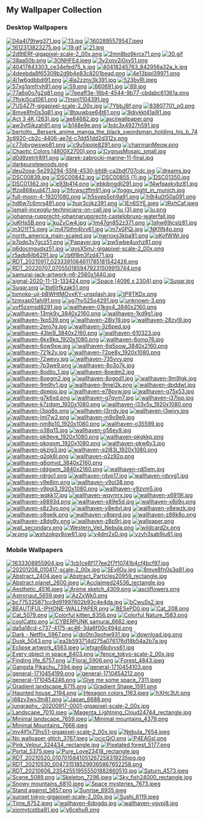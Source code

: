 ## My Wallpaper Collection
### Desktop Wallpapers

[![04a4l79twg371.jpg](https://raw.githubusercontent.com/ropapermaker/Wallpapers/master/thumbnails/04a4l79twg371.jpg)](https://raw.githubusercontent.com/ropapermaker/Wallpapers/master/papes/04a4l79twg371.jpg)
[![13.jpg](https://raw.githubusercontent.com/ropapermaker/Wallpapers/master/thumbnails/13.jpg)](https://raw.githubusercontent.com/ropapermaker/Wallpapers/master/papes/13.jpg)
[![1602895579547.jpeg](https://raw.githubusercontent.com/ropapermaker/Wallpapers/master/thumbnails/1602895579547.jpeg)](https://raw.githubusercontent.com/ropapermaker/Wallpapers/master/papes/1602895579547.jpeg)
[![1612313823275.jpg](https://raw.githubusercontent.com/ropapermaker/Wallpapers/master/thumbnails/1612313823275.jpg)](https://raw.githubusercontent.com/ropapermaker/Wallpapers/master/papes/1612313823275.jpg)
[![19.gif](https://raw.githubusercontent.com/ropapermaker/Wallpapers/master/thumbnails/19.gif)](https://raw.githubusercontent.com/ropapermaker/Wallpapers/master/papes/19.gif)
[![21.jpg](https://raw.githubusercontent.com/ropapermaker/Wallpapers/master/thumbnails/21.jpg)](https://raw.githubusercontent.com/ropapermaker/Wallpapers/master/papes/21.jpg)
[![2d9tERf-gigapixel-scale-2_00x.png](https://raw.githubusercontent.com/ropapermaker/Wallpapers/master/thumbnails/2d9tERf-gigapixel-scale-2_00x.png)](https://raw.githubusercontent.com/ropapermaker/Wallpapers/master/papes/2d9tERf-gigapixel-scale-2_00x.png)
[![2mn8bo9krcx71.png](https://raw.githubusercontent.com/ropapermaker/Wallpapers/master/thumbnails/2mn8bo9krcx71.png)](https://raw.githubusercontent.com/ropapermaker/Wallpapers/master/papes/2mn8bo9krcx71.png)
[![30.gif](https://raw.githubusercontent.com/ropapermaker/Wallpapers/master/thumbnails/30.gif)](https://raw.githubusercontent.com/ropapermaker/Wallpapers/master/papes/30.gif)
[![38aa50b.png](https://raw.githubusercontent.com/ropapermaker/Wallpapers/master/thumbnails/38aa50b.png)](https://raw.githubusercontent.com/ropapermaker/Wallpapers/master/papes/38aa50b.png)
[![3ONHFEd.jpeg](https://raw.githubusercontent.com/ropapermaker/Wallpapers/master/thumbnails/3ONHFEd.jpeg)](https://raw.githubusercontent.com/ropapermaker/Wallpapers/master/papes/3ONHFEd.jpeg)
[![3y2xpy2i0xy51.png](https://raw.githubusercontent.com/ropapermaker/Wallpapers/master/thumbnails/3y2xpy2i0xy51.png)](https://raw.githubusercontent.com/ropapermaker/Wallpapers/master/papes/3y2xpy2i0xy51.png)
[![40417843303_ce34efed75_k.jpg](https://raw.githubusercontent.com/ropapermaker/Wallpapers/master/thumbnails/40417843303_ce34efed75_k.jpg)](https://raw.githubusercontent.com/ropapermaker/Wallpapers/master/papes/40417843303_ce34efed75_k.jpg)
[![40418245763_842956a32a_k.jpg](https://raw.githubusercontent.com/ropapermaker/Wallpapers/master/thumbnails/40418245763_842956a32a_k.jpg)](https://raw.githubusercontent.com/ropapermaker/Wallpapers/master/papes/40418245763_842956a32a_k.jpg)
[![4deebda8f65309b2d9b4e83c8201bead.png](https://raw.githubusercontent.com/ropapermaker/Wallpapers/master/thumbnails/4deebda8f65309b2d9b4e83c8201bead.png)](https://raw.githubusercontent.com/ropapermaker/Wallpapers/master/papes/4deebda8f65309b2d9b4e83c8201bead.png)
[![4e13bjpl39971.png](https://raw.githubusercontent.com/ropapermaker/Wallpapers/master/thumbnails/4e13bjpl39971.png)](https://raw.githubusercontent.com/ropapermaker/Wallpapers/master/papes/4e13bjpl39971.png)
[![4j1w6gdbbdj91.png](https://raw.githubusercontent.com/ropapermaker/Wallpapers/master/thumbnails/4j1w6gdbbdj91.png)](https://raw.githubusercontent.com/ropapermaker/Wallpapers/master/papes/4j1w6gdbbdj91.png)
[![4la2zznv3k391.jpg](https://raw.githubusercontent.com/ropapermaker/Wallpapers/master/thumbnails/4la2zznv3k391.jpg)](https://raw.githubusercontent.com/ropapermaker/Wallpapers/master/papes/4la2zznv3k391.jpg)
[![523bvRl.jpeg](https://raw.githubusercontent.com/ropapermaker/Wallpapers/master/thumbnails/523bvRl.jpeg)](https://raw.githubusercontent.com/ropapermaker/Wallpapers/master/papes/523bvRl.jpeg)
[![57xg1qmfrvh91.png](https://raw.githubusercontent.com/ropapermaker/Wallpapers/master/thumbnails/57xg1qmfrvh91.png)](https://raw.githubusercontent.com/ropapermaker/Wallpapers/master/papes/57xg1qmfrvh91.png)
[![59.png](https://raw.githubusercontent.com/ropapermaker/Wallpapers/master/thumbnails/59.png)](https://raw.githubusercontent.com/ropapermaker/Wallpapers/master/papes/59.png)
[![660691.jpg](https://raw.githubusercontent.com/ropapermaker/Wallpapers/master/thumbnails/660691.jpg)](https://raw.githubusercontent.com/ropapermaker/Wallpapers/master/papes/660691.jpg)
[![69.jpg](https://raw.githubusercontent.com/ropapermaker/Wallpapers/master/thumbnails/69.jpg)](https://raw.githubusercontent.com/ropapermaker/Wallpapers/master/papes/69.jpg)
[![77a6q0o7g2q81.png](https://raw.githubusercontent.com/ropapermaker/Wallpapers/master/thumbnails/77a6q0o7g2q81.png)](https://raw.githubusercontent.com/ropapermaker/Wallpapers/master/papes/77a6q0o7g2q81.png)
[![7eeaff3e-16b4-4544-9b77-cbdabc61361a.png](https://raw.githubusercontent.com/ropapermaker/Wallpapers/master/thumbnails/7eeaff3e-16b4-4544-9b77-cbdabc61361a.png)](https://raw.githubusercontent.com/ropapermaker/Wallpapers/master/papes/7eeaff3e-16b4-4544-9b77-cbdabc61361a.png)
[![7flyki5ca1061.png](https://raw.githubusercontent.com/ropapermaker/Wallpapers/master/thumbnails/7flyki5ca1061.png)](https://raw.githubusercontent.com/ropapermaker/Wallpapers/master/papes/7flyki5ca1061.png)
[![7lnsnj1104391.jpg](https://raw.githubusercontent.com/ropapermaker/Wallpapers/master/thumbnails/7lnsnj1104391.jpg)](https://raw.githubusercontent.com/ropapermaker/Wallpapers/master/papes/7lnsnj1104391.jpg)
[![7US4Z7f-gigapixel-scale-2_00x.jpg](https://raw.githubusercontent.com/ropapermaker/Wallpapers/master/thumbnails/7US4Z7f-gigapixel-scale-2_00x.jpg)](https://raw.githubusercontent.com/ropapermaker/Wallpapers/master/papes/7US4Z7f-gigapixel-scale-2_00x.jpg)
[![7YbbJ8f.png](https://raw.githubusercontent.com/ropapermaker/Wallpapers/master/thumbnails/7YbbJ8f.png)](https://raw.githubusercontent.com/ropapermaker/Wallpapers/master/papes/7YbbJ8f.png)
[![83807701_p0.png](https://raw.githubusercontent.com/ropapermaker/Wallpapers/master/thumbnails/83807701_p0.png)](https://raw.githubusercontent.com/ropapermaker/Wallpapers/master/papes/83807701_p0.png)
[![8mve8fn0s3q81.jpg](https://raw.githubusercontent.com/ropapermaker/Wallpapers/master/thumbnails/8mve8fn0s3q81.jpg)](https://raw.githubusercontent.com/ropapermaker/Wallpapers/master/papes/8mve8fn0s3q81.jpg)
[![8tquwbse64t61.png](https://raw.githubusercontent.com/ropapermaker/Wallpapers/master/thumbnails/8tquwbse64t61.png)](https://raw.githubusercontent.com/ropapermaker/Wallpapers/master/papes/8tquwbse64t61.png)
[![9djykkt41ai91.jpg](https://raw.githubusercontent.com/ropapermaker/Wallpapers/master/thumbnails/9djykkt41ai91.jpg)](https://raw.githubusercontent.com/ropapermaker/Wallpapers/master/papes/9djykkt41ai91.jpg)
[![Act 3 4K (263).jpg](https://raw.githubusercontent.com/ropapermaker/Wallpapers/master/thumbnails/Act%203%204K%20(263).jpg)](https://raw.githubusercontent.com/ropapermaker/Wallpapers/master/papes/Act%203%204K%20(263).jpg)
[![ae84682.jpg](https://raw.githubusercontent.com/ropapermaker/Wallpapers/master/thumbnails/ae84682.jpg)](https://raw.githubusercontent.com/ropapermaker/Wallpapers/master/papes/ae84682.jpg)
[![asciiwallpaper.png](https://raw.githubusercontent.com/ropapermaker/Wallpapers/master/thumbnails/asciiwallpaper.png)](https://raw.githubusercontent.com/ropapermaker/Wallpapers/master/papes/asciiwallpaper.png)
[![aw3vt5jkzah91.png](https://raw.githubusercontent.com/ropapermaker/Wallpapers/master/thumbnails/aw3vt5jkzah91.png)](https://raw.githubusercontent.com/ropapermaker/Wallpapers/master/papes/aw3vt5jkzah91.png)
[![b148e9e.png](https://raw.githubusercontent.com/ropapermaker/Wallpapers/master/thumbnails/b148e9e.png)](https://raw.githubusercontent.com/ropapermaker/Wallpapers/master/papes/b148e9e.png)
[![bdc3x4927h591.jpg](https://raw.githubusercontent.com/ropapermaker/Wallpapers/master/thumbnails/bdc3x4927h591.jpg)](https://raw.githubusercontent.com/ropapermaker/Wallpapers/master/papes/bdc3x4927h591.jpg)
[![bertolto__Berserk_anime_manga_the_black_swordsman_holding_his_b_743c6920-cb2c-4406-ae7d-c7dd51dd2d312x.png](https://raw.githubusercontent.com/ropapermaker/Wallpapers/master/thumbnails/bertolto__Berserk_anime_manga_the_black_swordsman_holding_his_b_743c6920-cb2c-4406-ae7d-c7dd51dd2d312x.png)](https://raw.githubusercontent.com/ropapermaker/Wallpapers/master/papes/bertolto__Berserk_anime_manga_the_black_swordsman_holding_his_b_743c6920-cb2c-4406-ae7d-c7dd51dd2d312x.png)
[![c77obvgwswp81.png](https://raw.githubusercontent.com/ropapermaker/Wallpapers/master/thumbnails/c77obvgwswp81.png)](https://raw.githubusercontent.com/ropapermaker/Wallpapers/master/papes/c77obvgwswp81.png)
[![c9u5jpple8291.png](https://raw.githubusercontent.com/ropapermaker/Wallpapers/master/thumbnails/c9u5jpple8291.png)](https://raw.githubusercontent.com/ropapermaker/Wallpapers/master/papes/c9u5jpple8291.png)
[![chairmanMeow.png](https://raw.githubusercontent.com/ropapermaker/Wallpapers/master/thumbnails/chairmanMeow.png)](https://raw.githubusercontent.com/ropapermaker/Wallpapers/master/papes/chairmanMeow.png)
[![Chaotic Colors [4800X2700].png](https://raw.githubusercontent.com/ropapermaker/Wallpapers/master/thumbnails/Chaotic%20Colors%20[4800X2700].png)](https://raw.githubusercontent.com/ropapermaker/Wallpapers/master/papes/Chaotic%20Colors%20[4800X2700].png)
[![CygnusMosaic_small.jpg](https://raw.githubusercontent.com/ropapermaker/Wallpapers/master/thumbnails/CygnusMosaic_small.jpg)](https://raw.githubusercontent.com/ropapermaker/Wallpapers/master/papes/CygnusMosaic_small.jpg)
[![d0d9zetrlr891.png](https://raw.githubusercontent.com/ropapermaker/Wallpapers/master/thumbnails/d0d9zetrlr891.png)](https://raw.githubusercontent.com/ropapermaker/Wallpapers/master/papes/d0d9zetrlr891.png)
[![darek-zabrocki-marine-11-final.jpg](https://raw.githubusercontent.com/ropapermaker/Wallpapers/master/thumbnails/darek-zabrocki-marine-11-final.jpg)](https://raw.githubusercontent.com/ropapermaker/Wallpapers/master/papes/darek-zabrocki-marine-11-final.jpg)
[![darkpurplewoods.png](https://raw.githubusercontent.com/ropapermaker/Wallpapers/master/thumbnails/darkpurplewoods.png)](https://raw.githubusercontent.com/ropapermaker/Wallpapers/master/papes/darkpurplewoods.png)
[![deu2ooa-5e293294-55f4-4530-bfd8-ca2bdf707cdc.jpg](https://raw.githubusercontent.com/ropapermaker/Wallpapers/master/thumbnails/deu2ooa-5e293294-55f4-4530-bfd8-ca2bdf707cdc.jpg)](https://raw.githubusercontent.com/ropapermaker/Wallpapers/master/papes/deu2ooa-5e293294-55f4-4530-bfd8-ca2bdf707cdc.jpg)
[![dreams.jpg](https://raw.githubusercontent.com/ropapermaker/Wallpapers/master/thumbnails/dreams.jpg)](https://raw.githubusercontent.com/ropapermaker/Wallpapers/master/papes/dreams.jpg)
[![DSC00839.jpg](https://raw.githubusercontent.com/ropapermaker/Wallpapers/master/thumbnails/DSC00839.jpg)](https://raw.githubusercontent.com/ropapermaker/Wallpapers/master/papes/DSC00839.jpg)
[![DSC00842.jpg](https://raw.githubusercontent.com/ropapermaker/Wallpapers/master/thumbnails/DSC00842.jpg)](https://raw.githubusercontent.com/ropapermaker/Wallpapers/master/papes/DSC00842.jpg)
[![DSC00855 (1).jpg](https://raw.githubusercontent.com/ropapermaker/Wallpapers/master/thumbnails/DSC00855%20(1).jpg)](https://raw.githubusercontent.com/ropapermaker/Wallpapers/master/papes/DSC00855%20(1).jpg)
[![DSC01350.jpg](https://raw.githubusercontent.com/ropapermaker/Wallpapers/master/thumbnails/DSC01350.jpg)](https://raw.githubusercontent.com/ropapermaker/Wallpapers/master/papes/DSC01350.jpg)
[![DSC01362.jpg](https://raw.githubusercontent.com/ropapermaker/Wallpapers/master/thumbnails/DSC01362.jpg)](https://raw.githubusercontent.com/ropapermaker/Wallpapers/master/papes/DSC01362.jpg)
[![e93b414.png](https://raw.githubusercontent.com/ropapermaker/Wallpapers/master/thumbnails/e93b414.png)](https://raw.githubusercontent.com/ropapermaker/Wallpapers/master/papes/e93b414.png)
[![ebkjbngdlj291.png](https://raw.githubusercontent.com/ropapermaker/Wallpapers/master/thumbnails/ebkjbngdlj291.png)](https://raw.githubusercontent.com/ropapermaker/Wallpapers/master/papes/ebkjbngdlj291.png)
[![f4wfqaxkybz81.jpg](https://raw.githubusercontent.com/ropapermaker/Wallpapers/master/thumbnails/f4wfqaxkybz81.jpg)](https://raw.githubusercontent.com/ropapermaker/Wallpapers/master/papes/f4wfqaxkybz81.jpg)
[![ffzp868xud471.jpg](https://raw.githubusercontent.com/ropapermaker/Wallpapers/master/thumbnails/ffzp868xud471.jpg)](https://raw.githubusercontent.com/ropapermaker/Wallpapers/master/papes/ffzp868xud471.jpg)
[![fifcwsctffm91.jpg](https://raw.githubusercontent.com/ropapermaker/Wallpapers/master/thumbnails/fifcwsctffm91.jpg)](https://raw.githubusercontent.com/ropapermaker/Wallpapers/master/papes/fifcwsctffm91.jpg)
[![foggy_night_in_munich.jpg](https://raw.githubusercontent.com/ropapermaker/Wallpapers/master/thumbnails/foggy_night_in_munich.jpg)](https://raw.githubusercontent.com/ropapermaker/Wallpapers/master/papes/foggy_night_in_munich.jpg)
[![full-moon-4-19201080.png](https://raw.githubusercontent.com/ropapermaker/Wallpapers/master/thumbnails/full-moon-4-19201080.png)](https://raw.githubusercontent.com/ropapermaker/Wallpapers/master/papes/full-moon-4-19201080.png)
[![h5syep5oh9a91.png](https://raw.githubusercontent.com/ropapermaker/Wallpapers/master/thumbnails/h5syep5oh9a91.png)](https://raw.githubusercontent.com/ropapermaker/Wallpapers/master/papes/h5syep5oh9a91.png)
[![h9j4u0t50a091.png](https://raw.githubusercontent.com/ropapermaker/Wallpapers/master/thumbnails/h9j4u0t50a091.png)](https://raw.githubusercontent.com/ropapermaker/Wallpapers/master/papes/h9j4u0t50a091.png)
[![hd6w7c6mrs491.png](https://raw.githubusercontent.com/ropapermaker/Wallpapers/master/thumbnails/hd6w7c6mrs491.png)](https://raw.githubusercontent.com/ropapermaker/Wallpapers/master/papes/hd6w7c6mrs491.png)
[![hujr3cjjkz391.png](https://raw.githubusercontent.com/ropapermaker/Wallpapers/master/thumbnails/hujr3cjjkz391.png)](https://raw.githubusercontent.com/ropapermaker/Wallpapers/master/papes/hujr3cjjkz391.png)
[![IEn6SYE.jpeg](https://raw.githubusercontent.com/ropapermaker/Wallpapers/master/thumbnails/IEn6SYE.jpeg)](https://raw.githubusercontent.com/ropapermaker/Wallpapers/master/papes/IEn6SYE.jpeg)
[![IRxhCaf.jpeg](https://raw.githubusercontent.com/ropapermaker/Wallpapers/master/thumbnails/IRxhCaf.jpeg)](https://raw.githubusercontent.com/ropapermaker/Wallpapers/master/papes/IRxhCaf.jpeg)
[![ismail-inceoglu-technicians-on-call.jpg](https://raw.githubusercontent.com/ropapermaker/Wallpapers/master/thumbnails/ismail-inceoglu-technicians-on-call.jpg)](https://raw.githubusercontent.com/ropapermaker/Wallpapers/master/papes/ismail-inceoglu-technicians-on-call.jpg)
[![iu (3).png](https://raw.githubusercontent.com/ropapermaker/Wallpapers/master/thumbnails/iu%20(3).png)](https://raw.githubusercontent.com/ropapermaker/Wallpapers/master/papes/iu%20(3).png)
[![iu.png](https://raw.githubusercontent.com/ropapermaker/Wallpapers/master/thumbnails/iu.png)](https://raw.githubusercontent.com/ropapermaker/Wallpapers/master/papes/iu.png)
[![johanna-rupprecht-johannarupprecht-castelobruxo-waterfall.jpg](https://raw.githubusercontent.com/ropapermaker/Wallpapers/master/thumbnails/johanna-rupprecht-johannarupprecht-castelobruxo-waterfall.jpg)](https://raw.githubusercontent.com/ropapermaker/Wallpapers/master/papes/johanna-rupprecht-johannarupprecht-castelobruxo-waterfall.jpg)
[![juKHsSB.png](https://raw.githubusercontent.com/ropapermaker/Wallpapers/master/thumbnails/juKHsSB.png)](https://raw.githubusercontent.com/ropapermaker/Wallpapers/master/papes/juKHsSB.png)
[![kuZvCw4.jpg](https://raw.githubusercontent.com/ropapermaker/Wallpapers/master/thumbnails/kuZvCw4.jpg)](https://raw.githubusercontent.com/ropapermaker/Wallpapers/master/papes/kuZvCw4.jpg)
[![lm47qn852z371.png](https://raw.githubusercontent.com/ropapermaker/Wallpapers/master/thumbnails/lm47qn852z371.png)](https://raw.githubusercontent.com/ropapermaker/Wallpapers/master/papes/lm47qn852z371.png)
[![lshw69icslz81.jpg](https://raw.githubusercontent.com/ropapermaker/Wallpapers/master/thumbnails/lshw69icslz81.jpg)](https://raw.githubusercontent.com/ropapermaker/Wallpapers/master/papes/lshw69icslz81.jpg)
[![m3O1fT5.jpeg](https://raw.githubusercontent.com/ropapermaker/Wallpapers/master/thumbnails/m3O1fT5.jpeg)](https://raw.githubusercontent.com/ropapermaker/Wallpapers/master/papes/m3O1fT5.jpeg)
[![m470ifm4lvv61.jpg](https://raw.githubusercontent.com/ropapermaker/Wallpapers/master/thumbnails/m470ifm4lvv61.jpg)](https://raw.githubusercontent.com/ropapermaker/Wallpapers/master/papes/m470ifm4lvv61.jpg)
[![m7x0PQj.jpg](https://raw.githubusercontent.com/ropapermaker/Wallpapers/master/thumbnails/m7x0PQj.jpg)](https://raw.githubusercontent.com/ropapermaker/Wallpapers/master/papes/m7x0PQj.jpg)
[![NKfIN4p.png](https://raw.githubusercontent.com/ropapermaker/Wallpapers/master/thumbnails/NKfIN4p.png)](https://raw.githubusercontent.com/ropapermaker/Wallpapers/master/papes/NKfIN4p.png)
[![north_america_main-scaled.jpg](https://raw.githubusercontent.com/ropapermaker/Wallpapers/master/thumbnails/north_america_main-scaled.jpg)](https://raw.githubusercontent.com/ropapermaker/Wallpapers/master/papes/north_america_main-scaled.jpg)
[![nwrjoxs3kba91.png](https://raw.githubusercontent.com/ropapermaker/Wallpapers/master/thumbnails/nwrjoxs3kba91.png)](https://raw.githubusercontent.com/ropapermaker/Wallpapers/master/papes/nwrjoxs3kba91.png)
[![oKofWWr.jpg](https://raw.githubusercontent.com/ropapermaker/Wallpapers/master/thumbnails/oKofWWr.jpg)](https://raw.githubusercontent.com/ropapermaker/Wallpapers/master/papes/oKofWWr.jpg)
[![p7pdp3y7gcz51.png](https://raw.githubusercontent.com/ropapermaker/Wallpapers/master/thumbnails/p7pdp3y7gcz51.png)](https://raw.githubusercontent.com/ropapermaker/Wallpapers/master/papes/p7pdp3y7gcz51.png)
[![Papaver.jpg](https://raw.githubusercontent.com/ropapermaker/Wallpapers/master/thumbnails/Papaver.jpg)](https://raw.githubusercontent.com/ropapermaker/Wallpapers/master/papes/Papaver.jpg)
[![pw5wbe4uvhz81.png](https://raw.githubusercontent.com/ropapermaker/Wallpapers/master/thumbnails/pw5wbe4uvhz81.png)](https://raw.githubusercontent.com/ropapermaker/Wallpapers/master/papes/pw5wbe4uvhz81.png)
[![q6docmgudxz51.jpg](https://raw.githubusercontent.com/ropapermaker/Wallpapers/master/thumbnails/q6docmgudxz51.jpg)](https://raw.githubusercontent.com/ropapermaker/Wallpapers/master/papes/q6docmgudxz51.jpg)
[![qvsX5mJ-gigapixel-scale-2_00x.png](https://raw.githubusercontent.com/ropapermaker/Wallpapers/master/thumbnails/qvsX5mJ-gigapixel-scale-2_00x.png)](https://raw.githubusercontent.com/ropapermaker/Wallpapers/master/papes/qvsX5mJ-gigapixel-scale-2_00x.png)
[![r5adp8ilb6291.jpg](https://raw.githubusercontent.com/ropapermaker/Wallpapers/master/thumbnails/r5adp8ilb6291.jpg)](https://raw.githubusercontent.com/ropapermaker/Wallpapers/master/papes/r5adp8ilb6291.jpg)
[![rb6f8m3fzd471.jpg](https://raw.githubusercontent.com/ropapermaker/Wallpapers/master/thumbnails/rb6f8m3fzd471.jpg)](https://raw.githubusercontent.com/ropapermaker/Wallpapers/master/papes/rb6f8m3fzd471.jpg)
[![RDT_20210917_0233391064611785181542426.png](https://raw.githubusercontent.com/ropapermaker/Wallpapers/master/thumbnails/RDT_20210917_0233391064611785181542426.png)](https://raw.githubusercontent.com/ropapermaker/Wallpapers/master/papes/RDT_20210917_0233391064611785181542426.png)
[![RDT_20220707_0705501859479231509915744.png](https://raw.githubusercontent.com/ropapermaker/Wallpapers/master/thumbnails/RDT_20220707_0705501859479231509915744.png)](https://raw.githubusercontent.com/ropapermaker/Wallpapers/master/papes/RDT_20220707_0705501859479231509915744.png)
[![samurai-jack-artwork-n6-2560x1440.jpg](https://raw.githubusercontent.com/ropapermaker/Wallpapers/master/thumbnails/samurai-jack-artwork-n6-2560x1440.jpg)](https://raw.githubusercontent.com/ropapermaker/Wallpapers/master/papes/samurai-jack-artwork-n6-2560x1440.jpg)
[![signal-2020-11-13-133424.png](https://raw.githubusercontent.com/ropapermaker/Wallpapers/master/thumbnails/signal-2020-11-13-133424.png)](https://raw.githubusercontent.com/ropapermaker/Wallpapers/master/papes/signal-2020-11-13-133424.png)
[![Space [4096 x 2304].png](https://raw.githubusercontent.com/ropapermaker/Wallpapers/master/thumbnails/Space%20[4096%20x%202304].png)](https://raw.githubusercontent.com/ropapermaker/Wallpapers/master/papes/Space%20[4096%20x%202304].png)
[![Sugar.jpg](https://raw.githubusercontent.com/ropapermaker/Wallpapers/master/thumbnails/Sugar.jpg)](https://raw.githubusercontent.com/ropapermaker/Wallpapers/master/papes/Sugar.jpg)
[![Sugar.png](https://raw.githubusercontent.com/ropapermaker/Wallpapers/master/thumbnails/Sugar.png)](https://raw.githubusercontent.com/ropapermaker/Wallpapers/master/papes/Sugar.png)
[![tlq6lrfkzak51.png](https://raw.githubusercontent.com/ropapermaker/Wallpapers/master/thumbnails/tlq6lrfkzak51.png)](https://raw.githubusercontent.com/ropapermaker/Wallpapers/master/papes/tlq6lrfkzak51.png)
[![tomoko-uji-bBWHtMOvxKY-unsplash.jpg](https://raw.githubusercontent.com/ropapermaker/Wallpapers/master/thumbnails/tomoko-uji-bBWHtMOvxKY-unsplash.jpg)](https://raw.githubusercontent.com/ropapermaker/Wallpapers/master/papes/tomoko-uji-bBWHtMOvxKY-unsplash.jpg)
[![tP9TKDx.png](https://raw.githubusercontent.com/ropapermaker/Wallpapers/master/thumbnails/tP9TKDx.png)](https://raw.githubusercontent.com/ropapermaker/Wallpapers/master/papes/tP9TKDx.png)
[![tzmxap01ahi91.png](https://raw.githubusercontent.com/ropapermaker/Wallpapers/master/thumbnails/tzmxap01ahi91.png)](https://raw.githubusercontent.com/ropapermaker/Wallpapers/master/papes/tzmxap01ahi91.png)
[![ug7hy525o4291.jpg](https://raw.githubusercontent.com/ropapermaker/Wallpapers/master/thumbnails/ug7hy525o4291.jpg)](https://raw.githubusercontent.com/ropapermaker/Wallpapers/master/papes/ug7hy525o4291.jpg)
[![unknown-3.png](https://raw.githubusercontent.com/ropapermaker/Wallpapers/master/thumbnails/unknown-3.png)](https://raw.githubusercontent.com/ropapermaker/Wallpapers/master/papes/unknown-3.png)
[![uyf5zxmsd8291.jpg](https://raw.githubusercontent.com/ropapermaker/Wallpapers/master/thumbnails/uyf5zxmsd8291.jpg)](https://raw.githubusercontent.com/ropapermaker/Wallpapers/master/papes/uyf5zxmsd8291.jpg)
[![wallhaven-01kgv4_3840x2160.png](https://raw.githubusercontent.com/ropapermaker/Wallpapers/master/thumbnails/wallhaven-01kgv4_3840x2160.png)](https://raw.githubusercontent.com/ropapermaker/Wallpapers/master/papes/wallhaven-01kgv4_3840x2160.png)
[![wallhaven-13mk9v_3840x2160.png](https://raw.githubusercontent.com/ropapermaker/Wallpapers/master/thumbnails/wallhaven-13mk9v_3840x2160.png)](https://raw.githubusercontent.com/ropapermaker/Wallpapers/master/papes/wallhaven-13mk9v_3840x2160.png)
[![wallhaven-1kd9g1.jpg](https://raw.githubusercontent.com/ropapermaker/Wallpapers/master/thumbnails/wallhaven-1kd9g1.jpg)](https://raw.githubusercontent.com/ropapermaker/Wallpapers/master/papes/wallhaven-1kd9g1.jpg)
[![wallhaven-1kp539.png](https://raw.githubusercontent.com/ropapermaker/Wallpapers/master/thumbnails/wallhaven-1kp539.png)](https://raw.githubusercontent.com/ropapermaker/Wallpapers/master/papes/wallhaven-1kp539.png)
[![wallhaven-28ly19.jpg](https://raw.githubusercontent.com/ropapermaker/Wallpapers/master/thumbnails/wallhaven-28ly19.jpg)](https://raw.githubusercontent.com/ropapermaker/Wallpapers/master/papes/wallhaven-28ly19.jpg)
[![wallhaven-28zyl9.jpg](https://raw.githubusercontent.com/ropapermaker/Wallpapers/master/thumbnails/wallhaven-28zyl9.jpg)](https://raw.githubusercontent.com/ropapermaker/Wallpapers/master/papes/wallhaven-28zyl9.jpg)
[![wallhaven-2ero7g.jpg](https://raw.githubusercontent.com/ropapermaker/Wallpapers/master/thumbnails/wallhaven-2ero7g.jpg)](https://raw.githubusercontent.com/ropapermaker/Wallpapers/master/papes/wallhaven-2ero7g.jpg)
[![wallhaven-3z6ped.jpg](https://raw.githubusercontent.com/ropapermaker/Wallpapers/master/thumbnails/wallhaven-3z6ped.jpg)](https://raw.githubusercontent.com/ropapermaker/Wallpapers/master/papes/wallhaven-3z6ped.jpg)
[![wallhaven-43lej9_3840x2160.png](https://raw.githubusercontent.com/ropapermaker/Wallpapers/master/thumbnails/wallhaven-43lej9_3840x2160.png)](https://raw.githubusercontent.com/ropapermaker/Wallpapers/master/papes/wallhaven-43lej9_3840x2160.png)
[![wallhaven-610323.jpg](https://raw.githubusercontent.com/ropapermaker/Wallpapers/master/thumbnails/wallhaven-610323.jpg)](https://raw.githubusercontent.com/ropapermaker/Wallpapers/master/papes/wallhaven-610323.jpg)
[![wallhaven-6kx9kq_1920x1080.png](https://raw.githubusercontent.com/ropapermaker/Wallpapers/master/thumbnails/wallhaven-6kx9kq_1920x1080.png)](https://raw.githubusercontent.com/ropapermaker/Wallpapers/master/papes/wallhaven-6kx9kq_1920x1080.png)
[![wallhaven-6omo76.jpg](https://raw.githubusercontent.com/ropapermaker/Wallpapers/master/thumbnails/wallhaven-6omo76.jpg)](https://raw.githubusercontent.com/ropapermaker/Wallpapers/master/papes/wallhaven-6omo76.jpg)
[![wallhaven-6ow9xw.jpg](https://raw.githubusercontent.com/ropapermaker/Wallpapers/master/thumbnails/wallhaven-6ow9xw.jpg)](https://raw.githubusercontent.com/ropapermaker/Wallpapers/master/papes/wallhaven-6ow9xw.jpg)
[![wallhaven-6q5oow_3840x2160.png](https://raw.githubusercontent.com/ropapermaker/Wallpapers/master/thumbnails/wallhaven-6q5oow_3840x2160.png)](https://raw.githubusercontent.com/ropapermaker/Wallpapers/master/papes/wallhaven-6q5oow_3840x2160.png)
[![wallhaven-721k2y.jpg](https://raw.githubusercontent.com/ropapermaker/Wallpapers/master/thumbnails/wallhaven-721k2y.jpg)](https://raw.githubusercontent.com/ropapermaker/Wallpapers/master/papes/wallhaven-721k2y.jpg)
[![wallhaven-72pe8v_1920x1080.png](https://raw.githubusercontent.com/ropapermaker/Wallpapers/master/thumbnails/wallhaven-72pe8v_1920x1080.png)](https://raw.githubusercontent.com/ropapermaker/Wallpapers/master/papes/wallhaven-72pe8v_1920x1080.png)
[![wallhaven-72weyy.jpg](https://raw.githubusercontent.com/ropapermaker/Wallpapers/master/thumbnails/wallhaven-72weyy.jpg)](https://raw.githubusercontent.com/ropapermaker/Wallpapers/master/papes/wallhaven-72weyy.jpg)
[![wallhaven-735vvy.png](https://raw.githubusercontent.com/ropapermaker/Wallpapers/master/thumbnails/wallhaven-735vvy.png)](https://raw.githubusercontent.com/ropapermaker/Wallpapers/master/papes/wallhaven-735vvy.png)
[![wallhaven-7p3we9.png](https://raw.githubusercontent.com/ropapermaker/Wallpapers/master/thumbnails/wallhaven-7p3we9.png)](https://raw.githubusercontent.com/ropapermaker/Wallpapers/master/papes/wallhaven-7p3we9.png)
[![wallhaven-8o3o7k.jpg](https://raw.githubusercontent.com/ropapermaker/Wallpapers/master/thumbnails/wallhaven-8o3o7k.jpg)](https://raw.githubusercontent.com/ropapermaker/Wallpapers/master/papes/wallhaven-8o3o7k.jpg)
[![wallhaven-8odljo_1.jpg](https://raw.githubusercontent.com/ropapermaker/Wallpapers/master/thumbnails/wallhaven-8odljo_1.jpg)](https://raw.githubusercontent.com/ropapermaker/Wallpapers/master/papes/wallhaven-8odljo_1.jpg)
[![wallhaven-8oedm2.jpg](https://raw.githubusercontent.com/ropapermaker/Wallpapers/master/thumbnails/wallhaven-8oedm2.jpg)](https://raw.githubusercontent.com/ropapermaker/Wallpapers/master/papes/wallhaven-8oedm2.jpg)
[![wallhaven-8oegm2.jpg](https://raw.githubusercontent.com/ropapermaker/Wallpapers/master/thumbnails/wallhaven-8oegm2.jpg)](https://raw.githubusercontent.com/ropapermaker/Wallpapers/master/papes/wallhaven-8oegm2.jpg)
[![wallhaven-8ogod1.jpg](https://raw.githubusercontent.com/ropapermaker/Wallpapers/master/thumbnails/wallhaven-8ogod1.jpg)](https://raw.githubusercontent.com/ropapermaker/Wallpapers/master/papes/wallhaven-8ogod1.jpg)
[![wallhaven-9m9lgk.jpg](https://raw.githubusercontent.com/ropapermaker/Wallpapers/master/thumbnails/wallhaven-9m9lgk.jpg)](https://raw.githubusercontent.com/ropapermaker/Wallpapers/master/papes/wallhaven-9m9lgk.jpg)
[![wallhaven-9m9lv1.jpg](https://raw.githubusercontent.com/ropapermaker/Wallpapers/master/thumbnails/wallhaven-9m9lv1.jpg)](https://raw.githubusercontent.com/ropapermaker/Wallpapers/master/papes/wallhaven-9m9lv1.jpg)
[![wallhaven-9mel2k.png](https://raw.githubusercontent.com/ropapermaker/Wallpapers/master/thumbnails/wallhaven-9mel2k.png)](https://raw.githubusercontent.com/ropapermaker/Wallpapers/master/papes/wallhaven-9mel2k.png)
[![wallhaven-dpddwl.jpg](https://raw.githubusercontent.com/ropapermaker/Wallpapers/master/thumbnails/wallhaven-dpddwl.jpg)](https://raw.githubusercontent.com/ropapermaker/Wallpapers/master/papes/wallhaven-dpddwl.jpg)
[![wallhaven-dpepjo.jpg](https://raw.githubusercontent.com/ropapermaker/Wallpapers/master/thumbnails/wallhaven-dpepjo.jpg)](https://raw.githubusercontent.com/ropapermaker/Wallpapers/master/papes/wallhaven-dpepjo.jpg)
[![wallhaven-e78pvw.jpg](https://raw.githubusercontent.com/ropapermaker/Wallpapers/master/thumbnails/wallhaven-e78pvw.jpg)](https://raw.githubusercontent.com/ropapermaker/Wallpapers/master/papes/wallhaven-e78pvw.jpg)
[![wallhaven-g75x53.jpg](https://raw.githubusercontent.com/ropapermaker/Wallpapers/master/thumbnails/wallhaven-g75x53.jpg)](https://raw.githubusercontent.com/ropapermaker/Wallpapers/master/papes/wallhaven-g75x53.jpg)
[![wallhaven-g7k6xd.png](https://raw.githubusercontent.com/ropapermaker/Wallpapers/master/thumbnails/wallhaven-g7k6xd.png)](https://raw.githubusercontent.com/ropapermaker/Wallpapers/master/papes/wallhaven-g7k6xd.png)
[![wallhaven-g7qvm7.jpg](https://raw.githubusercontent.com/ropapermaker/Wallpapers/master/thumbnails/wallhaven-g7qvm7.jpg)](https://raw.githubusercontent.com/ropapermaker/Wallpapers/master/papes/wallhaven-g7qvm7.jpg)
[![wallhaven-j37lop.jpg](https://raw.githubusercontent.com/ropapermaker/Wallpapers/master/thumbnails/wallhaven-j37lop.jpg)](https://raw.githubusercontent.com/ropapermaker/Wallpapers/master/papes/wallhaven-j37lop.jpg)
[![wallhaven-k7zdqm_1920x1080.png](https://raw.githubusercontent.com/ropapermaker/Wallpapers/master/thumbnails/wallhaven-k7zdqm_1920x1080.png)](https://raw.githubusercontent.com/ropapermaker/Wallpapers/master/papes/wallhaven-k7zdqm_1920x1080.png)
[![wallhaven-l33v5y_1920x1080.png](https://raw.githubusercontent.com/ropapermaker/Wallpapers/master/thumbnails/wallhaven-l33v5y_1920x1080.png)](https://raw.githubusercontent.com/ropapermaker/Wallpapers/master/papes/wallhaven-l33v5y_1920x1080.png)
[![wallhaven-l3qq8q.png](https://raw.githubusercontent.com/ropapermaker/Wallpapers/master/thumbnails/wallhaven-l3qq8q.png)](https://raw.githubusercontent.com/ropapermaker/Wallpapers/master/papes/wallhaven-l3qq8q.png)
[![wallhaven-l3rrdy.jpg](https://raw.githubusercontent.com/ropapermaker/Wallpapers/master/thumbnails/wallhaven-l3rrdy.jpg)](https://raw.githubusercontent.com/ropapermaker/Wallpapers/master/papes/wallhaven-l3rrdy.jpg)
[![wallhaven-l3wjvy.jpg](https://raw.githubusercontent.com/ropapermaker/Wallpapers/master/thumbnails/wallhaven-l3wjvy.jpg)](https://raw.githubusercontent.com/ropapermaker/Wallpapers/master/papes/wallhaven-l3wjvy.jpg)
[![wallhaven-lml7w2.png](https://raw.githubusercontent.com/ropapermaker/Wallpapers/master/thumbnails/wallhaven-lml7w2.png)](https://raw.githubusercontent.com/ropapermaker/Wallpapers/master/papes/wallhaven-lml7w2.png)
[![wallhaven-m9o9e9.jpg](https://raw.githubusercontent.com/ropapermaker/Wallpapers/master/thumbnails/wallhaven-m9o9e9.jpg)](https://raw.githubusercontent.com/ropapermaker/Wallpapers/master/papes/wallhaven-m9o9e9.jpg)
[![wallhaven-nm8p10_1920x1080.png](https://raw.githubusercontent.com/ropapermaker/Wallpapers/master/thumbnails/wallhaven-nm8p10_1920x1080.png)](https://raw.githubusercontent.com/ropapermaker/Wallpapers/master/papes/wallhaven-nm8p10_1920x1080.png)
[![wallhaven-o35599.jpg](https://raw.githubusercontent.com/ropapermaker/Wallpapers/master/thumbnails/wallhaven-o35599.jpg)](https://raw.githubusercontent.com/ropapermaker/Wallpapers/master/papes/wallhaven-o35599.jpg)
[![wallhaven-o38q15.jpg](https://raw.githubusercontent.com/ropapermaker/Wallpapers/master/thumbnails/wallhaven-o38q15.jpg)](https://raw.githubusercontent.com/ropapermaker/Wallpapers/master/papes/wallhaven-o38q15.jpg)
[![wallhaven-o56ey9.jpg](https://raw.githubusercontent.com/ropapermaker/Wallpapers/master/thumbnails/wallhaven-o56ey9.jpg)](https://raw.githubusercontent.com/ropapermaker/Wallpapers/master/papes/wallhaven-o56ey9.jpg)
[![wallhaven-pk9eye_1920x1080.png](https://raw.githubusercontent.com/ropapermaker/Wallpapers/master/thumbnails/wallhaven-pk9eye_1920x1080.png)](https://raw.githubusercontent.com/ropapermaker/Wallpapers/master/papes/wallhaven-pk9eye_1920x1080.png)
[![wallhaven-pkgkkp.png](https://raw.githubusercontent.com/ropapermaker/Wallpapers/master/thumbnails/wallhaven-pkgkkp.png)](https://raw.githubusercontent.com/ropapermaker/Wallpapers/master/papes/wallhaven-pkgkkp.png)
[![wallhaven-pkogxm_1920x1080.png](https://raw.githubusercontent.com/ropapermaker/Wallpapers/master/thumbnails/wallhaven-pkogxm_1920x1080.png)](https://raw.githubusercontent.com/ropapermaker/Wallpapers/master/papes/wallhaven-pkogxm_1920x1080.png)
[![wallhaven-pkw6y3.jpg](https://raw.githubusercontent.com/ropapermaker/Wallpapers/master/thumbnails/wallhaven-pkw6y3.jpg)](https://raw.githubusercontent.com/ropapermaker/Wallpapers/master/papes/wallhaven-pkw6y3.jpg)
[![wallhaven-pkzjg3.jpg](https://raw.githubusercontent.com/ropapermaker/Wallpapers/master/thumbnails/wallhaven-pkzjg3.jpg)](https://raw.githubusercontent.com/ropapermaker/Wallpapers/master/papes/wallhaven-pkzjg3.jpg)
[![wallhaven-q2l83l_1920x1080.png](https://raw.githubusercontent.com/ropapermaker/Wallpapers/master/thumbnails/wallhaven-q2l83l_1920x1080.png)](https://raw.githubusercontent.com/ropapermaker/Wallpapers/master/papes/wallhaven-q2l83l_1920x1080.png)
[![wallhaven-q2qk6l.png](https://raw.githubusercontent.com/ropapermaker/Wallpapers/master/thumbnails/wallhaven-q2qk6l.png)](https://raw.githubusercontent.com/ropapermaker/Wallpapers/master/papes/wallhaven-q2qk6l.png)
[![wallhaven-q2z92q.png](https://raw.githubusercontent.com/ropapermaker/Wallpapers/master/thumbnails/wallhaven-q2z92q.png)](https://raw.githubusercontent.com/ropapermaker/Wallpapers/master/papes/wallhaven-q2z92q.png)
[![wallhaven-q6omvd_3840x2160.png](https://raw.githubusercontent.com/ropapermaker/Wallpapers/master/thumbnails/wallhaven-q6omvd_3840x2160.png)](https://raw.githubusercontent.com/ropapermaker/Wallpapers/master/papes/wallhaven-q6omvd_3840x2160.png)
[![wallhaven-rddgwm_3840x2160.png](https://raw.githubusercontent.com/ropapermaker/Wallpapers/master/thumbnails/wallhaven-rddgwm_3840x2160.png)](https://raw.githubusercontent.com/ropapermaker/Wallpapers/master/papes/wallhaven-rddgwm_3840x2160.png)
[![wallhaven-rdj5em.jpg](https://raw.githubusercontent.com/ropapermaker/Wallpapers/master/thumbnails/wallhaven-rdj5em.jpg)](https://raw.githubusercontent.com/ropapermaker/Wallpapers/master/papes/wallhaven-rdj5em.jpg)
[![wallhaven-rdrgo1.png](https://raw.githubusercontent.com/ropapermaker/Wallpapers/master/thumbnails/wallhaven-rdrgo1.png)](https://raw.githubusercontent.com/ropapermaker/Wallpapers/master/papes/wallhaven-rdrgo1.png)
[![wallhaven-rdyp17.jpg](https://raw.githubusercontent.com/ropapermaker/Wallpapers/master/thumbnails/wallhaven-rdyp17.jpg)](https://raw.githubusercontent.com/ropapermaker/Wallpapers/master/papes/wallhaven-rdyp17.jpg)
[![wallhaven-rdyyg1.jpg](https://raw.githubusercontent.com/ropapermaker/Wallpapers/master/thumbnails/wallhaven-rdyyg1.jpg)](https://raw.githubusercontent.com/ropapermaker/Wallpapers/master/papes/wallhaven-rdyyg1.jpg)
[![wallhaven-v9e8jm.png](https://raw.githubusercontent.com/ropapermaker/Wallpapers/master/thumbnails/wallhaven-v9e8jm.png)](https://raw.githubusercontent.com/ropapermaker/Wallpapers/master/papes/wallhaven-v9e8jm.png)
[![wallhaven-v9ol38.png](https://raw.githubusercontent.com/ropapermaker/Wallpapers/master/thumbnails/wallhaven-v9ol38.png)](https://raw.githubusercontent.com/ropapermaker/Wallpapers/master/papes/wallhaven-v9ol38.png)
[![wallhaven-v9pgj3_1920x1080.png](https://raw.githubusercontent.com/ropapermaker/Wallpapers/master/thumbnails/wallhaven-v9pgj3_1920x1080.png)](https://raw.githubusercontent.com/ropapermaker/Wallpapers/master/papes/wallhaven-v9pgj3_1920x1080.png)
[![wallhaven-v9zvm5.jpg](https://raw.githubusercontent.com/ropapermaker/Wallpapers/master/thumbnails/wallhaven-v9zvm5.jpg)](https://raw.githubusercontent.com/ropapermaker/Wallpapers/master/papes/wallhaven-v9zvm5.jpg)
[![wallhaven-wqkk17.jpg](https://raw.githubusercontent.com/ropapermaker/Wallpapers/master/thumbnails/wallhaven-wqkk17.jpg)](https://raw.githubusercontent.com/ropapermaker/Wallpapers/master/papes/wallhaven-wqkk17.jpg)
[![wallhaven-wqvmrx.jpg](https://raw.githubusercontent.com/ropapermaker/Wallpapers/master/thumbnails/wallhaven-wqvmrx.jpg)](https://raw.githubusercontent.com/ropapermaker/Wallpapers/master/papes/wallhaven-wqvmrx.jpg)
[![wallhaven-x6919l.jpg](https://raw.githubusercontent.com/ropapermaker/Wallpapers/master/thumbnails/wallhaven-x6919l.jpg)](https://raw.githubusercontent.com/ropapermaker/Wallpapers/master/papes/wallhaven-x6919l.jpg)
[![wallhaven-x8893d.png](https://raw.githubusercontent.com/ropapermaker/Wallpapers/master/thumbnails/wallhaven-x8893d.png)](https://raw.githubusercontent.com/ropapermaker/Wallpapers/master/papes/wallhaven-x8893d.png)
[![wallhaven-x89e5d.jpg](https://raw.githubusercontent.com/ropapermaker/Wallpapers/master/thumbnails/wallhaven-x89e5d.jpg)](https://raw.githubusercontent.com/ropapermaker/Wallpapers/master/papes/wallhaven-x89e5d.jpg)
[![wallhaven-x8jj9o.png](https://raw.githubusercontent.com/ropapermaker/Wallpapers/master/thumbnails/wallhaven-x8jj9o.png)](https://raw.githubusercontent.com/ropapermaker/Wallpapers/master/papes/wallhaven-x8jj9o.png)
[![wallhaven-x8z3vo.png](https://raw.githubusercontent.com/ropapermaker/Wallpapers/master/thumbnails/wallhaven-x8z3vo.png)](https://raw.githubusercontent.com/ropapermaker/Wallpapers/master/papes/wallhaven-x8z3vo.png)
[![wallhaven-y8edvl.jpg](https://raw.githubusercontent.com/ropapermaker/Wallpapers/master/thumbnails/wallhaven-y8edvl.jpg)](https://raw.githubusercontent.com/ropapermaker/Wallpapers/master/papes/wallhaven-y8edvl.jpg)
[![wallhaven-y8ewzk.jpg](https://raw.githubusercontent.com/ropapermaker/Wallpapers/master/thumbnails/wallhaven-y8ewzk.jpg)](https://raw.githubusercontent.com/ropapermaker/Wallpapers/master/papes/wallhaven-y8ewzk.jpg)
[![wallhaven-y8gelk.png](https://raw.githubusercontent.com/ropapermaker/Wallpapers/master/thumbnails/wallhaven-y8gelk.png)](https://raw.githubusercontent.com/ropapermaker/Wallpapers/master/papes/wallhaven-y8gelk.png)
[![wallhaven-y8qprd.jpg](https://raw.githubusercontent.com/ropapermaker/Wallpapers/master/thumbnails/wallhaven-y8qprd.jpg)](https://raw.githubusercontent.com/ropapermaker/Wallpapers/master/papes/wallhaven-y8qprd.jpg)
[![wallhaven-z86k8o.png](https://raw.githubusercontent.com/ropapermaker/Wallpapers/master/thumbnails/wallhaven-z86k8o.png)](https://raw.githubusercontent.com/ropapermaker/Wallpapers/master/papes/wallhaven-z86k8o.png)
[![wallhaven-z8dg9y.png](https://raw.githubusercontent.com/ropapermaker/Wallpapers/master/thumbnails/wallhaven-z8dg9y.png)](https://raw.githubusercontent.com/ropapermaker/Wallpapers/master/papes/wallhaven-z8dg9y.png)
[![wallhaven-z8p9rj.jpg](https://raw.githubusercontent.com/ropapermaker/Wallpapers/master/thumbnails/wallhaven-z8p9rj.jpg)](https://raw.githubusercontent.com/ropapermaker/Wallpapers/master/papes/wallhaven-z8p9rj.jpg)
[![wallpaper.png](https://raw.githubusercontent.com/ropapermaker/Wallpapers/master/thumbnails/wallpaper.png)](https://raw.githubusercontent.com/ropapermaker/Wallpapers/master/papes/wallpaper.png)
[![wall_secondary.png](https://raw.githubusercontent.com/ropapermaker/Wallpapers/master/thumbnails/wall_secondary.png)](https://raw.githubusercontent.com/ropapermaker/Wallpapers/master/papes/wall_secondary.png)
[![Western_Veil_Nebula.png](https://raw.githubusercontent.com/ropapermaker/Wallpapers/master/thumbnails/Western_Veil_Nebula.png)](https://raw.githubusercontent.com/ropapermaker/Wallpapers/master/papes/Western_Veil_Nebula.png)
[![wildcard2x.png](https://raw.githubusercontent.com/ropapermaker/Wallpapers/master/thumbnails/wildcard2x.png)](https://raw.githubusercontent.com/ropapermaker/Wallpapers/master/papes/wildcard2x.png)
[![w.png](https://raw.githubusercontent.com/ropapermaker/Wallpapers/master/thumbnails/w.png)](https://raw.githubusercontent.com/ropapermaker/Wallpapers/master/papes/w.png)
[![wxhzokgv8ow61.jpg](https://raw.githubusercontent.com/ropapermaker/Wallpapers/master/thumbnails/wxhzokgv8ow61.jpg)](https://raw.githubusercontent.com/ropapermaker/Wallpapers/master/papes/wxhzokgv8ow61.jpg)
[![y4dm2xD.jpg](https://raw.githubusercontent.com/ropapermaker/Wallpapers/master/thumbnails/y4dm2xD.jpg)](https://raw.githubusercontent.com/ropapermaker/Wallpapers/master/papes/y4dm2xD.jpg)
[![yzyh3sab9iu61.jpg](https://raw.githubusercontent.com/ropapermaker/Wallpapers/master/thumbnails/yzyh3sab9iu61.jpg)](https://raw.githubusercontent.com/ropapermaker/Wallpapers/master/papes/yzyh3sab9iu61.jpg)

### Mobile Wallpapers

[![1633308955904.jpg](https://raw.githubusercontent.com/ropapermaker/Wallpapers/master/thumbnails/1633308955904.jpg)](https://raw.githubusercontent.com/ropapermaker/Wallpapers/master/mobile/1633308955904.jpg)
[![1cb1ce8f177ee2f7f10741b4cf4bcf97.jpg](https://raw.githubusercontent.com/ropapermaker/Wallpapers/master/thumbnails/1cb1ce8f177ee2f7f10741b4cf4bcf97.jpg)](https://raw.githubusercontent.com/ropapermaker/Wallpapers/master/mobile/1cb1ce8f177ee2f7f10741b4cf4bcf97.jpg)
[![20201208_010417-scale-2_00x.jpg](https://raw.githubusercontent.com/ropapermaker/Wallpapers/master/thumbnails/20201208_010417-scale-2_00x.jpg)](https://raw.githubusercontent.com/ropapermaker/Wallpapers/master/mobile/20201208_010417-scale-2_00x.jpg)
[![5EyllOu.jpg](https://raw.githubusercontent.com/ropapermaker/Wallpapers/master/thumbnails/5EyllOu.jpg)](https://raw.githubusercontent.com/ropapermaker/Wallpapers/master/mobile/5EyllOu.jpg)
[![8mve8fn0s3q81.jpg](https://raw.githubusercontent.com/ropapermaker/Wallpapers/master/thumbnails/8mve8fn0s3q81.jpg)](https://raw.githubusercontent.com/ropapermaker/Wallpapers/master/mobile/8mve8fn0s3q81.jpg)
[![Abstract_2404.jpeg](https://raw.githubusercontent.com/ropapermaker/Wallpapers/master/thumbnails/Abstract_2404.jpeg)](https://raw.githubusercontent.com/ropapermaker/Wallpapers/master/mobile/Abstract_2404.jpeg)
[![Abstract_Particles20959_rectangle.jpg](https://raw.githubusercontent.com/ropapermaker/Wallpapers/master/thumbnails/Abstract_Particles20959_rectangle.jpg)](https://raw.githubusercontent.com/ropapermaker/Wallpapers/master/mobile/Abstract_Particles20959_rectangle.jpg)
[![Abstract planet_2600.jpeg](https://raw.githubusercontent.com/ropapermaker/Wallpapers/master/thumbnails/Abstract%20planet_2600.jpeg)](https://raw.githubusercontent.com/ropapermaker/Wallpapers/master/mobile/Abstract%20planet_2600.jpeg)
[![Acclaimed24536_rectangle.jpg](https://raw.githubusercontent.com/ropapermaker/Wallpapers/master/thumbnails/Acclaimed24536_rectangle.jpg)](https://raw.githubusercontent.com/ropapermaker/Wallpapers/master/mobile/Acclaimed24536_rectangle.jpg)
[![Aesthetic_4516.jpeg](https://raw.githubusercontent.com/ropapermaker/Wallpapers/master/thumbnails/Aesthetic_4516.jpeg)](https://raw.githubusercontent.com/ropapermaker/Wallpapers/master/mobile/Aesthetic_4516.jpeg)
[![Anime sketch_4309.png](https://raw.githubusercontent.com/ropapermaker/Wallpapers/master/thumbnails/Anime%20sketch_4309.png)](https://raw.githubusercontent.com/ropapermaker/Wallpapers/master/mobile/Anime%20sketch_4309.png)
[![asciiflowers.png](https://raw.githubusercontent.com/ropapermaker/Wallpapers/master/thumbnails/asciiflowers.png)](https://raw.githubusercontent.com/ropapermaker/Wallpapers/master/mobile/asciiflowers.png)
[![Astronaut_5659.jpeg](https://raw.githubusercontent.com/ropapermaker/Wallpapers/master/thumbnails/Astronaut_5659.jpeg)](https://raw.githubusercontent.com/ropapermaker/Wallpapers/master/mobile/Astronaut_5659.jpeg)
[![AzZxWk0.png](https://raw.githubusercontent.com/ropapermaker/Wallpapers/master/thumbnails/AzZxWk0.png)](https://raw.githubusercontent.com/ropapermaker/Wallpapers/master/mobile/AzZxWk0.png)
[![bc775325871cc9d91997802b93c4e4da.jpg](https://raw.githubusercontent.com/ropapermaker/Wallpapers/master/thumbnails/bc775325871cc9d91997802b93c4e4da.jpg)](https://raw.githubusercontent.com/ropapermaker/Wallpapers/master/mobile/bc775325871cc9d91997802b93c4e4da.jpg)
[![bCwuSs2.jpg](https://raw.githubusercontent.com/ropapermaker/Wallpapers/master/thumbnails/bCwuSs2.jpg)](https://raw.githubusercontent.com/ropapermaker/Wallpapers/master/mobile/bCwuSs2.jpg)
[![BEAUTIFUL-IPHONE-WALLPAPER.png](https://raw.githubusercontent.com/ropapermaker/Wallpapers/master/thumbnails/BEAUTIFUL-IPHONE-WALLPAPER.png)](https://raw.githubusercontent.com/ropapermaker/Wallpapers/master/mobile/BEAUTIFUL-IPHONE-WALLPAPER.png)
[![BESePD0.jpg](https://raw.githubusercontent.com/ropapermaker/Wallpapers/master/thumbnails/BESePD0.jpg)](https://raw.githubusercontent.com/ropapermaker/Wallpapers/master/mobile/BESePD0.jpg)
[![Cat_208.png](https://raw.githubusercontent.com/ropapermaker/Wallpapers/master/thumbnails/Cat_208.png)](https://raw.githubusercontent.com/ropapermaker/Wallpapers/master/mobile/Cat_208.png)
[![Cat_5079.png](https://raw.githubusercontent.com/ropapermaker/Wallpapers/master/thumbnails/Cat_5079.png)](https://raw.githubusercontent.com/ropapermaker/Wallpapers/master/mobile/Cat_5079.png)
[![Colorful kitten_6356.png](https://raw.githubusercontent.com/ropapermaker/Wallpapers/master/thumbnails/Colorful%20kitten_6356.png)](https://raw.githubusercontent.com/ropapermaker/Wallpapers/master/mobile/Colorful%20kitten_6356.png)
[![Colorful Nature_1583.png](https://raw.githubusercontent.com/ropapermaker/Wallpapers/master/thumbnails/Colorful%20Nature_1583.png)](https://raw.githubusercontent.com/ropapermaker/Wallpapers/master/mobile/Colorful%20Nature_1583.png)
[![coolCatto.png](https://raw.githubusercontent.com/ropapermaker/Wallpapers/master/thumbnails/coolCatto.png)](https://raw.githubusercontent.com/ropapermaker/Wallpapers/master/mobile/coolCatto.png)
[![CYBERPUNK samurai_6682.jpeg](https://raw.githubusercontent.com/ropapermaker/Wallpapers/master/thumbnails/CYBERPUNK%20samurai_6682.jpeg)](https://raw.githubusercontent.com/ropapermaker/Wallpapers/master/mobile/CYBERPUNK%20samurai_6682.jpeg)
[![da5a18cd-c737-4175-ac46-3da6f00c494d.png](https://raw.githubusercontent.com/ropapermaker/Wallpapers/master/thumbnails/da5a18cd-c737-4175-ac46-3da6f00c494d.png)](https://raw.githubusercontent.com/ropapermaker/Wallpapers/master/mobile/da5a18cd-c737-4175-ac46-3da6f00c494d.png)
[![Dark - Netflix_5967.png](https://raw.githubusercontent.com/ropapermaker/Wallpapers/master/thumbnails/Dark%20-%20Netflix_5967.png)](https://raw.githubusercontent.com/ropapermaker/Wallpapers/master/mobile/Dark%20-%20Netflix_5967.png)
[![do0tn3pohw931.jpg](https://raw.githubusercontent.com/ropapermaker/Wallpapers/master/thumbnails/do0tn3pohw931.jpg)](https://raw.githubusercontent.com/ropapermaker/Wallpapers/master/mobile/do0tn3pohw931.jpg)
[![download.jpg.png](https://raw.githubusercontent.com/ropapermaker/Wallpapers/master/thumbnails/download.jpg.png)](https://raw.githubusercontent.com/ropapermaker/Wallpapers/master/mobile/download.jpg.png)
[![Dusk_5043.png](https://raw.githubusercontent.com/ropapermaker/Wallpapers/master/thumbnails/Dusk_5043.png)](https://raw.githubusercontent.com/ropapermaker/Wallpapers/master/mobile/Dusk_5043.png)
[![ea2b593714d275a076176d18b54a2b7a.jpg](https://raw.githubusercontent.com/ropapermaker/Wallpapers/master/thumbnails/ea2b593714d275a076176d18b54a2b7a.jpg)](https://raw.githubusercontent.com/ropapermaker/Wallpapers/master/mobile/ea2b593714d275a076176d18b54a2b7a.jpg)
[![Eclipse artwork_4563.jpeg](https://raw.githubusercontent.com/ropapermaker/Wallpapers/master/thumbnails/Eclipse%20artwork_4563.jpeg)](https://raw.githubusercontent.com/ropapermaker/Wallpapers/master/mobile/Eclipse%20artwork_4563.jpeg)
[![efxan6bdvys61.jpg](https://raw.githubusercontent.com/ropapermaker/Wallpapers/master/thumbnails/efxan6bdvys61.jpg)](https://raw.githubusercontent.com/ropapermaker/Wallpapers/master/mobile/efxan6bdvys61.jpg)
[![Every object in space_6403.png](https://raw.githubusercontent.com/ropapermaker/Wallpapers/master/thumbnails/Every%20object%20in%20space_6403.png)](https://raw.githubusercontent.com/ropapermaker/Wallpapers/master/mobile/Every%20object%20in%20space_6403.png)
[![fence_tokyo-scale-2_00x.jpg](https://raw.githubusercontent.com/ropapermaker/Wallpapers/master/thumbnails/fence_tokyo-scale-2_00x.jpg)](https://raw.githubusercontent.com/ropapermaker/Wallpapers/master/mobile/fence_tokyo-scale-2_00x.jpg)
[![Finding life_6757.png](https://raw.githubusercontent.com/ropapermaker/Wallpapers/master/thumbnails/Finding%20life_6757.png)](https://raw.githubusercontent.com/ropapermaker/Wallpapers/master/mobile/Finding%20life_6757.png)
[![Floral_5906.png](https://raw.githubusercontent.com/ropapermaker/Wallpapers/master/thumbnails/Floral_5906.png)](https://raw.githubusercontent.com/ropapermaker/Wallpapers/master/mobile/Floral_5906.png)
[![Forest_4843.jpeg](https://raw.githubusercontent.com/ropapermaker/Wallpapers/master/thumbnails/Forest_4843.jpeg)](https://raw.githubusercontent.com/ropapermaker/Wallpapers/master/mobile/Forest_4843.jpeg)
[![Gangsta Pikachu_7394.jpeg](https://raw.githubusercontent.com/ropapermaker/Wallpapers/master/thumbnails/Gangsta%20Pikachu_7394.jpeg)](https://raw.githubusercontent.com/ropapermaker/Wallpapers/master/mobile/Gangsta%20Pikachu_7394.jpeg)
[![general-1710454103.png](https://raw.githubusercontent.com/ropapermaker/Wallpapers/master/thumbnails/general-1710454103.png)](https://raw.githubusercontent.com/ropapermaker/Wallpapers/master/mobile/general-1710454103.png)
[![general-1710454199.png](https://raw.githubusercontent.com/ropapermaker/Wallpapers/master/thumbnails/general-1710454199.png)](https://raw.githubusercontent.com/ropapermaker/Wallpapers/master/mobile/general-1710454199.png)
[![general-1710454212.png](https://raw.githubusercontent.com/ropapermaker/Wallpapers/master/thumbnails/general-1710454212.png)](https://raw.githubusercontent.com/ropapermaker/Wallpapers/master/mobile/general-1710454212.png)
[![general-1710454246.png](https://raw.githubusercontent.com/ropapermaker/Wallpapers/master/thumbnails/general-1710454246.png)](https://raw.githubusercontent.com/ropapermaker/Wallpapers/master/mobile/general-1710454246.png)
[![Give me some space_7311.jpeg](https://raw.githubusercontent.com/ropapermaker/Wallpapers/master/thumbnails/Give%20me%20some%20space_7311.jpeg)](https://raw.githubusercontent.com/ropapermaker/Wallpapers/master/mobile/Give%20me%20some%20space_7311.jpeg)
[![Gradient landscape_6715.png](https://raw.githubusercontent.com/ropapermaker/Wallpapers/master/thumbnails/Gradient%20landscape_6715.png)](https://raw.githubusercontent.com/ropapermaker/Wallpapers/master/mobile/Gradient%20landscape_6715.png)
[![Gradient Shape_1591.png](https://raw.githubusercontent.com/ropapermaker/Wallpapers/master/thumbnails/Gradient%20Shape_1591.png)](https://raw.githubusercontent.com/ropapermaker/Wallpapers/master/mobile/Gradient%20Shape_1591.png)
[![Haunted house_2194.png](https://raw.githubusercontent.com/ropapermaker/Wallpapers/master/thumbnails/Haunted%20house_2194.png)](https://raw.githubusercontent.com/ropapermaker/Wallpapers/master/mobile/Haunted%20house_2194.png)
[![Hexagon colors_1163.jpeg](https://raw.githubusercontent.com/ropapermaker/Wallpapers/master/thumbnails/Hexagon%20colors_1163.jpeg)](https://raw.githubusercontent.com/ropapermaker/Wallpapers/master/mobile/Hexagon%20colors_1163.jpeg)
[![hXHc3Ut.png](https://raw.githubusercontent.com/ropapermaker/Wallpapers/master/thumbnails/hXHc3Ut.png)](https://raw.githubusercontent.com/ropapermaker/Wallpapers/master/mobile/hXHc3Ut.png)
[![i68zv3wx3tn81.png](https://raw.githubusercontent.com/ropapermaker/Wallpapers/master/thumbnails/i68zv3wx3tn81.png)](https://raw.githubusercontent.com/ropapermaker/Wallpapers/master/mobile/i68zv3wx3tn81.png)
[![Japan_6688.png](https://raw.githubusercontent.com/ropapermaker/Wallpapers/master/thumbnails/Japan_6688.png)](https://raw.githubusercontent.com/ropapermaker/Wallpapers/master/mobile/Japan_6688.png)
[![jungraphy_-20200917-0001-gigapixel-scale-2_00x.jpg](https://raw.githubusercontent.com/ropapermaker/Wallpapers/master/thumbnails/jungraphy_-20200917-0001-gigapixel-scale-2_00x.jpg)](https://raw.githubusercontent.com/ropapermaker/Wallpapers/master/mobile/jungraphy_-20200917-0001-gigapixel-scale-2_00x.jpg)
[![Landscape_7010.jpeg](https://raw.githubusercontent.com/ropapermaker/Wallpapers/master/thumbnails/Landscape_7010.jpeg)](https://raw.githubusercontent.com/ropapermaker/Wallpapers/master/mobile/Landscape_7010.jpeg)
[![Magenta_Lightning_Cloud24744_rectangle.jpg](https://raw.githubusercontent.com/ropapermaker/Wallpapers/master/thumbnails/Magenta_Lightning_Cloud24744_rectangle.jpg)](https://raw.githubusercontent.com/ropapermaker/Wallpapers/master/mobile/Magenta_Lightning_Cloud24744_rectangle.jpg)
[![Minimal landscape_7659.jpeg](https://raw.githubusercontent.com/ropapermaker/Wallpapers/master/thumbnails/Minimal%20landscape_7659.jpeg)](https://raw.githubusercontent.com/ropapermaker/Wallpapers/master/mobile/Minimal%20landscape_7659.jpeg)
[![Minimal mountains_4379.png](https://raw.githubusercontent.com/ropapermaker/Wallpapers/master/thumbnails/Minimal%20mountains_4379.png)](https://raw.githubusercontent.com/ropapermaker/Wallpapers/master/mobile/Minimal%20mountains_4379.png)
[![Minimal Mountains_7666.jpeg](https://raw.githubusercontent.com/ropapermaker/Wallpapers/master/thumbnails/Minimal%20Mountains_7666.jpeg)](https://raw.githubusercontent.com/ropapermaker/Wallpapers/master/mobile/Minimal%20Mountains_7666.jpeg)
[![mv4jf1x73hs51-gigapixel-scale-2_00x.jpg](https://raw.githubusercontent.com/ropapermaker/Wallpapers/master/thumbnails/mv4jf1x73hs51-gigapixel-scale-2_00x.jpg)](https://raw.githubusercontent.com/ropapermaker/Wallpapers/master/mobile/mv4jf1x73hs51-gigapixel-scale-2_00x.jpg)
[![Nebula_7654.jpeg](https://raw.githubusercontent.com/ropapermaker/Wallpapers/master/thumbnails/Nebula_7654.jpeg)](https://raw.githubusercontent.com/ropapermaker/Wallpapers/master/mobile/Nebula_7654.jpeg)
[![No wallpaper glitch_3767.jpeg](https://raw.githubusercontent.com/ropapermaker/Wallpapers/master/thumbnails/No%20wallpaper%20glitch_3767.jpeg)](https://raw.githubusercontent.com/ropapermaker/Wallpapers/master/mobile/No%20wallpaper%20glitch_3767.jpeg)
[![ocicQjO.png](https://raw.githubusercontent.com/ropapermaker/Wallpapers/master/thumbnails/ocicQjO.png)](https://raw.githubusercontent.com/ropapermaker/Wallpapers/master/mobile/ocicQjO.png)
[![P4EAGsl.png](https://raw.githubusercontent.com/ropapermaker/Wallpapers/master/thumbnails/P4EAGsl.png)](https://raw.githubusercontent.com/ropapermaker/Wallpapers/master/mobile/P4EAGsl.png)
[![Pink_Velour_324434_rectangle.jpg](https://raw.githubusercontent.com/ropapermaker/Wallpapers/master/thumbnails/Pink_Velour_324434_rectangle.jpg)](https://raw.githubusercontent.com/ropapermaker/Wallpapers/master/mobile/Pink_Velour_324434_rectangle.jpg)
[![Pixelated forest_5177.png](https://raw.githubusercontent.com/ropapermaker/Wallpapers/master/thumbnails/Pixelated%20forest_5177.png)](https://raw.githubusercontent.com/ropapermaker/Wallpapers/master/mobile/Pixelated%20forest_5177.png)
[![Portal_5375.jpeg](https://raw.githubusercontent.com/ropapermaker/Wallpapers/master/thumbnails/Portal_5375.jpeg)](https://raw.githubusercontent.com/ropapermaker/Wallpapers/master/mobile/Portal_5375.jpeg)
[![Pure_Love23418_rectangle.jpg](https://raw.githubusercontent.com/ropapermaker/Wallpapers/master/thumbnails/Pure_Love23418_rectangle.jpg)](https://raw.githubusercontent.com/ropapermaker/Wallpapers/master/mobile/Pure_Love23418_rectangle.jpg)
[![RDT_20210520_0107015841051267258319235jpg.jpg](https://raw.githubusercontent.com/ropapermaker/Wallpapers/master/thumbnails/RDT_20210520_0107015841051267258319235jpg.jpg)](https://raw.githubusercontent.com/ropapermaker/Wallpapers/master/mobile/RDT_20210520_0107015841051267258319235jpg.jpg)
[![RDT_20210530_0047315185299365867652258.png](https://raw.githubusercontent.com/ropapermaker/Wallpapers/master/thumbnails/RDT_20210530_0047315185299365867652258.png)](https://raw.githubusercontent.com/ropapermaker/Wallpapers/master/mobile/RDT_20210530_0047315185299365867652258.png)
[![RDT_20210606_235425519555501882860510.jpg](https://raw.githubusercontent.com/ropapermaker/Wallpapers/master/thumbnails/RDT_20210606_235425519555501882860510.jpg)](https://raw.githubusercontent.com/ropapermaker/Wallpapers/master/mobile/RDT_20210606_235425519555501882860510.jpg)
[![Saturn_4573.jpeg](https://raw.githubusercontent.com/ropapermaker/Wallpapers/master/thumbnails/Saturn_4573.jpeg)](https://raw.githubusercontent.com/ropapermaker/Wallpapers/master/mobile/Saturn_4573.jpeg)
[![Scene_5089.png](https://raw.githubusercontent.com/ropapermaker/Wallpapers/master/thumbnails/Scene_5089.png)](https://raw.githubusercontent.com/ropapermaker/Wallpapers/master/mobile/Scene_5089.png)
[![Skeleton_7296.jpeg](https://raw.githubusercontent.com/ropapermaker/Wallpapers/master/thumbnails/Skeleton_7296.jpeg)](https://raw.githubusercontent.com/ropapermaker/Wallpapers/master/mobile/Skeleton_7296.jpeg)
[![Sky_fish24000_rectangle.jpg](https://raw.githubusercontent.com/ropapermaker/Wallpapers/master/thumbnails/Sky_fish24000_rectangle.jpg)](https://raw.githubusercontent.com/ropapermaker/Wallpapers/master/mobile/Sky_fish24000_rectangle.jpg)
[![Snowy mountains_6810.jpeg](https://raw.githubusercontent.com/ropapermaker/Wallpapers/master/thumbnails/Snowy%20mountains_6810.jpeg)](https://raw.githubusercontent.com/ropapermaker/Wallpapers/master/mobile/Snowy%20mountains_6810.jpeg)
[![Space mysteries_7673.jpeg](https://raw.githubusercontent.com/ropapermaker/Wallpapers/master/thumbnails/Space%20mysteries_7673.jpeg)](https://raw.githubusercontent.com/ropapermaker/Wallpapers/master/mobile/Space%20mysteries_7673.jpeg)
[![Stand against_5657.png](https://raw.githubusercontent.com/ropapermaker/Wallpapers/master/thumbnails/Stand%20against_5657.png)](https://raw.githubusercontent.com/ropapermaker/Wallpapers/master/mobile/Stand%20against_5657.png)
[![Sunrise_6935.jpeg](https://raw.githubusercontent.com/ropapermaker/Wallpapers/master/thumbnails/Sunrise_6935.jpeg)](https://raw.githubusercontent.com/ropapermaker/Wallpapers/master/mobile/Sunrise_6935.jpeg)
[![sunset tokyo-gigapixel-scale-2_00x.jpg](https://raw.githubusercontent.com/ropapermaker/Wallpapers/master/thumbnails/sunset%20tokyo-gigapixel-scale-2_00x.jpg)](https://raw.githubusercontent.com/ropapermaker/Wallpapers/master/mobile/sunset%20tokyo-gigapixel-scale-2_00x.jpg)
[![Sushi_6119.jpeg](https://raw.githubusercontent.com/ropapermaker/Wallpapers/master/thumbnails/Sushi_6119.jpeg)](https://raw.githubusercontent.com/ropapermaker/Wallpapers/master/mobile/Sushi_6119.jpeg)
[![Time_6752.jpeg](https://raw.githubusercontent.com/ropapermaker/Wallpapers/master/thumbnails/Time_6752.jpeg)](https://raw.githubusercontent.com/ropapermaker/Wallpapers/master/mobile/Time_6752.jpeg)
[![wallhaven-6dpgdq.jpg](https://raw.githubusercontent.com/ropapermaker/Wallpapers/master/thumbnails/wallhaven-6dpgdq.jpg)](https://raw.githubusercontent.com/ropapermaker/Wallpapers/master/mobile/wallhaven-6dpgdq.jpg)
[![wallhaven-vgvpj8.jpg](https://raw.githubusercontent.com/ropapermaker/Wallpapers/master/thumbnails/wallhaven-vgvpj8.jpg)](https://raw.githubusercontent.com/ropapermaker/Wallpapers/master/mobile/wallhaven-vgvpj8.jpg)
[![xiomytcptba91.jpg](https://raw.githubusercontent.com/ropapermaker/Wallpapers/master/thumbnails/xiomytcptba91.jpg)](https://raw.githubusercontent.com/ropapermaker/Wallpapers/master/mobile/xiomytcptba91.jpg)
[![y6cehuR.png](https://raw.githubusercontent.com/ropapermaker/Wallpapers/master/thumbnails/y6cehuR.png)](https://raw.githubusercontent.com/ropapermaker/Wallpapers/master/mobile/y6cehuR.png)

